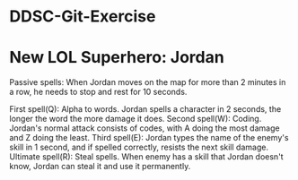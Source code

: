 # DDSC-Git-Exercise

# New LOL Superhero: Jordan
Passive spells: When Jordan moves on the map for more than 2 minutes in a row, he needs to stop and rest for 10 seconds.

First spell(Q): Alpha to words. Jordan spells a character in 2 seconds, the longer the word the more damage it does.
Second spell(W): Coding. Jordan's normal attack consists of codes, with A doing the most damage and Z doing the least.
Third spell(E): Jordan types the name of the enemy's skill in 1 second, and if spelled correctly, resists the next skill damage.
Ultimate spell(R): Steal spells. When enemy has a skill that Jordan doesn't know, Jordan can steal it and use it permanently.

